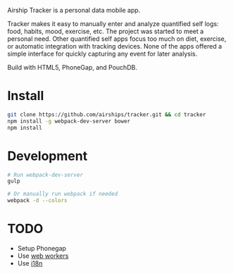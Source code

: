 Airship Tracker is a personal data mobile app.

Tracker makes it easy to manually enter and analyze quantified self logs: food, habits, mood, exercise, etc.
The project was started to meet a personal need. Other quantified self apps focus too much on diet, exercise,
or automatic integration with tracking devices. None of the apps offered a simple interface for quickly
capturing any event for later analysis.

Build with HTML5, PhoneGap, and PouchDB.

# Install

```bash
git clone https://github.com/airships/tracker.git && cd tracker
npm install -g webpack-dev-server bower
npm install
```

# Development

```bash
# Run webpack-dev-server
gulp

# Or manually run webpack if needed
webpack -d --colors
```

# TODO

* Setup Phonegap
* Use [web workers](https://github.com/webpack/webpack/tree/master/examples/web-worker)
* Use [i18n](https://github.com/webpack/webpack/tree/master/examples/i18n)

